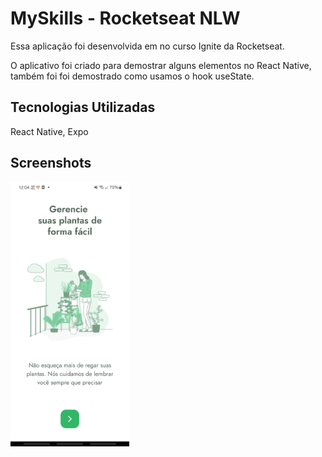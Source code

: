 
# MySkills - Rocketseat NLW

Essa aplicação foi desenvolvida em no curso Ignite da Rocketseat.

O aplicativo foi criado para demostrar alguns elementos no React Native, também foi foi demostrado como usamos o hook useState.

## Tecnologias Utilizadas

React Native, Expo
## Screenshots
<div style="flex-direction: row;">
<img src="https://github.com/fealex95/plantManager-NLW5-RocketSeat/blob/main/Screenshot_20220326-120429_Plant%20Manager.jpg" width=190 />
</div>
